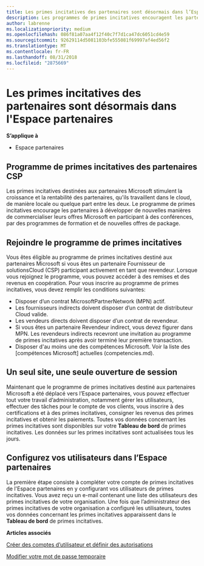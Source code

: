 ```yaml
---
title: Les primes incitatives des partenaires sont désormais dans l’Espace partenaires| Espace partenaires
description: Les programmes de primes incitatives encouragent les partenaires à développer de nouvelles techniques de marketing, proposer des formations, etc.
author: labrenne
ms.localizationpriority: medium
ms.openlocfilehash: 086f81a07aa4f12f40c7f7d1ca47dc6051cd4e59
ms.sourcegitcommit: 92629114d5081103bfe555081f69997af4ed56f2
ms.translationtype: MT
ms.contentlocale: fr-FR
ms.lasthandoff: 08/31/2018
ms.locfileid: "2875669"
---
```

# <a name="partner-incentives-is-now-on-partner-center"></a>Les primes incitatives des partenaires sont désormais dans l'Espace partenaires 

**S’applique à**

-  Espace partenaires

## <a name="the-csp-partner-incentives-program"></a>Programme de primes incitatives des partenaires CSP

Les primes incitatives destinées aux partenaires Microsoft stimulent la croissance et la rentabilité des partenaires, qu'ils travaillent dans le cloud, de manière locale ou quelque part entre les deux. Le programme de primes incitatives encourage les partenaires à développer de nouvelles manières de commercialiser leurs offres Microsoft en participant à des conférences, par des programmes de formation et de nouvelles offres de package. 

## <a name="qualify-for-the-incentives-program"></a>Rejoindre le programme de primes incitatives

Vous êtes éligible au programme de primes incitatives destiné aux partenaires Microsoft si vous êtes un partenaire Fournisseur de solutionsCloud (CSP) participant activement en tant que revendeur.
Lorsque vous rejoignez le programme, vous pouvez accéder à des remises et des revenus en coopération. Pour vous inscrire au programme de primes incitatives, vous devez remplir les conditions suivantes: 
-   Disposer d’un contrat MicrosoftPartnerNetwork (MPN) actif.  
-   Les fournisseurs indirects doivent disposer d’un contrat de distributeur Cloud valide.
-   Les vendeurs directs doivent disposer d’un contrat de revendeur.
-   Si vous êtes un partenaire Revendeur indirect, vous devez figurer dans MPN. Les revendeurs indirects recevront une invitation au programme de primes incitatives après avoir terminé leur première transaction. 
-   Disposer d'au moins une des compétences Microsoft. Voir la liste des [compétences Microsoft] actuelles (competencies.md).

## <a name="one-site-one-log-on"></a>Un seul site, une seule ouverture de session

Maintenant que le programme de primes incitatives destiné aux partenaires Microsoft a été déplacé vers l’Espace partenaires, vous pouvez effectuer tout votre travail d’administration, notamment gérer les utilisateurs, effectuer des tâches pour le compte de vos clients, vous inscrire à des certifications et à des primes incitatives, consigner les revenus des primes incitatives et obtenir les paiements. Toutes vos données concernant les primes incitatives sont disponibles sur votre **Tableau de bord** de primes incitatives. Les données sur les primes incitatives sont actualisées tous les jours.
 
## <a name="set-your-users-up-in-partner-center"></a>Configurez vos utilisateurs dans l’Espace partenaires
 
La première étape consiste à compléter votre compte de primes incitatives de l'Espace partenaires en y configurant vos utilisateurs de primes incitatives. Vous avez reçu un e-mail contenant une liste des utilisateurs des primes incitatives de votre organisation. Une fois que l’administrateur des primes incitatives de votre organisation a configuré les utilisateurs, toutes vos données concernant les primes incitatives apparaissent dans le **Tableau de bord** de primes incitatives.

**Articles associés**

[Créer des comptes d’utilisateur et définir des autorisations](create-user-accounts-and-set-permissions.md)

[Modifier votre mot de passe temporaire](change-your-temporary-password.md)

